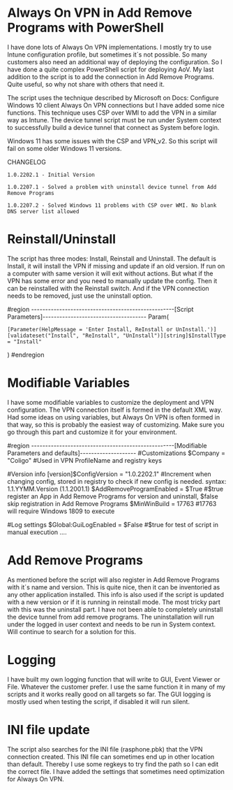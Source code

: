 # Always On VPN in Add Remove Programs with PowerShell

I have done lots of Always On VPN implementations. I mostly try to use Intune configuration profile, but sometimes it´s not possible. So many customers also need an additional way of deploying the configuration. So I have done a quite complex PowerShell script for deploying AoV. My last addition to the script is to add the connection in Add Remove Programs. Quite useful, so why not share with others that need it. 

The script uses the technique described by Microsoft on Docs: Configure Windows 10 client Always On VPN connections but I have added some nice functions. This technique uses CSP over WMI to add the VPN in a similar way as Intune. The device tunnel script must be run under System context to successfully build a device tunnel that connect as System before login.

Windows 11 has some issues with the CSP and VPN_v2. So this script will fail on some older Windows 11 versions.

CHANGELOG

    1.0.2202.1 - Initial Version
    
    1.0.2207.1 - Solved a problem with uninstall device tunnel from Add Remove Programs
    
    1.0.2207.2 - Solved Windows 11 problems with CSP over WMI. No blank DNS server list allowed    

# Reinstall/Uninstall

The script has three modes: Install, Reinstall and Uninstall. The default is Install, it will install the VPN if missing and update if an old version. If run on a computer with same version it will exit without actions. But what if the VPN has some error and you need to manually update the config. Then it can be reinstalled with the Reinstall switch. And if the VPN connection needs to be removed, just use the uninstall option.

#region ---------------------------------------------------[Script Parameters]-------------------------------------
Param(

    [Parameter(HelpMessage = 'Enter Install, ReInstall or UnInstall.')]    
    [validateset("Install", "ReInstall", "UnInstall")][string]$InstallType = "Install"
)
#endregion

# Modifiable Variables

I have some modifiable variables to customize the deployment and VPN configuration. The VPN connection itself is formed in the default XML way. Had some ideas on using variables, but Always On VPN is often formed in that way, so this is probably the easiest way of customizing. Make sure you go through this part and customize it for your environment.

#region ---------------------------------------------------[Modifiable Parameters and defaults]--------------------
#Customizations
$Company = "Coligo"    #Used in VPN ProfileName and registry keys

#Version info
[version]$ConfigVersion   = "1.0.2202.1" #Increment when changing config, stored in registry to check if new config is needed. syntax: 1.1.YYMM.Version (1.1.2001.1)
$AddRemoveProgramEnabled  = $True        #$true register an App in Add Remove Programs for version and uninstall, $false skip registration in Add Remove Programs
$MinWinBuild              = 17763        #17763 will require Windows 1809 to execute

#Log settings
$Global:GuiLogEnabled   = $False       #$true for test of script in manual execution
....

# Add Remove Programs

As mentioned before the script will also register in Add Remove Programs with it´s name and version. This is quite nice, then it can be inventoried as any other application installed. This info is also used if the script is updated with a new version or if it is running in reinstall mode. The most tricky part with this was the uninstall part. I have not been able to completely uninstall the device tunnel from add remove programs. The uninstallation will run under the logged in user context and needs to be run in System context. Will continue to search for a solution for this.

# Logging

I have built my own logging function that will write to GUI, Event Viewer or File. Whatever the customer prefer. I use the same function it in many of my scripts and it works really good on all targets so far. The GUI logging is mostly used when testing the script, if disabled it will run silent.

# INI file update

The script also searches for the INI file (rasphone.pbk) that the VPN connection created. This INI file can sometimes end up in other location than default. Thereby I use some regkeys to try find the path so I can edit the correct file. I have added the settings that sometimes need optimization for Always On VPN.
